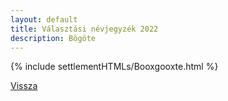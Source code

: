```yaml
---
layout: default
title: Választási névjegyzék 2022
description: Bögöte
---
```


{% include settlementHTMLs/Booxgooxte.html %}

[Vissza](../)
